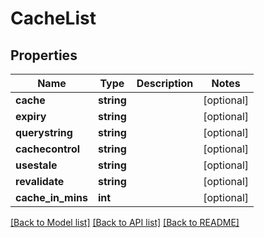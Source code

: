 # CacheList

## Properties
Name | Type | Description | Notes
------------ | ------------- | ------------- | -------------
**cache** | **string** |  | [optional] 
**expiry** | **string** |  | [optional] 
**querystring** | **string** |  | [optional] 
**cachecontrol** | **string** |  | [optional] 
**usestale** | **string** |  | [optional] 
**revalidate** | **string** |  | [optional] 
**cache_in_mins** | **int** |  | [optional] 

[[Back to Model list]](../README.md#documentation-for-models) [[Back to API list]](../README.md#documentation-for-api-endpoints) [[Back to README]](../README.md)

